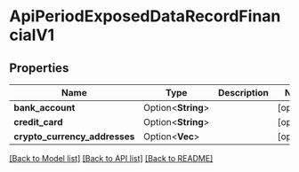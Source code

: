 # ApiPeriodExposedDataRecordFinancialV1

## Properties

Name | Type | Description | Notes
------------ | ------------- | ------------- | -------------
**bank_account** | Option<**String**> |  | [optional]
**credit_card** | Option<**String**> |  | [optional]
**crypto_currency_addresses** | Option<**Vec<String>**> |  | [optional]

[[Back to Model list]](../README.md#documentation-for-models) [[Back to API list]](../README.md#documentation-for-api-endpoints) [[Back to README]](../README.md)
